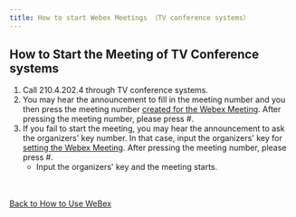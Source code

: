```yaml
---
title: How to start Webex Meetings （TV conference systems）
---
```


## How to Start the Meeting of TV Conference systems
1. Call 210.4.202.4 through TV conference systems.
1. You may hear the announcement to fill in the meeting number and you then press the meeting number <a href="create_meeting" target="">created for the Webex Meeting</a>. After pressing the meeting number, please press #.
1.  If you fail to start the meeting, you may hear the announcement to ask the organizers' key number. In that case, input the organizers' key for <a href="create_meeting" target="">setting the Webex Meeting</a>. After pressing the meeting number, please press #.
	* Input the organizers' key and the meeting starts.


<br>
<br>
<a href="index" target="_blank">Back to How to Use WeBex</a>
